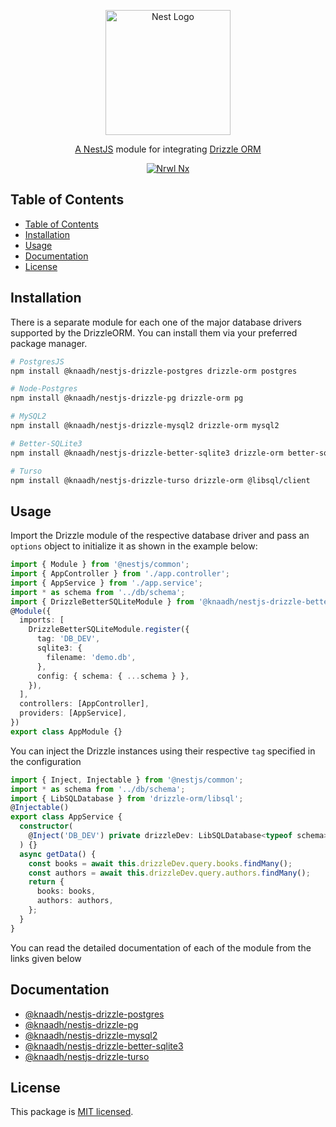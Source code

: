 <p align="center">
  <a href="https://nestjs.com/" target="blank"><img src="https://nestjs.com/img/logo.svg" width="200" alt="Nest Logo" /></a>
</p>

<p align="center">
 <a href="https://nestjs.com/" target="blank">A NestJS</a> module for integrating <a href="https://orm.drizzle.team" target="blank">Drizzle ORM
</p>

<p align="center">
  <a href="https://nx.dev/" target="blank"><img src="https://img.shields.io/badge/built%20with-Nx-orange?style=for-the-badge" alt="Nrwl Nx" /></a>
</p>

## Table of Contents

- [Table of Contents](#table-of-contents)
- [Installation](#installation)
- [Usage](#usage)
- [Documentation](#documentation)
- [License](#license)

## Installation

There is a separate module for each one of the major database drivers supported by the DrizzleORM. You can install them via your preferred package manager.

```bash
# PostgresJS
npm install @knaadh/nestjs-drizzle-postgres drizzle-orm postgres

# Node-Postgres
npm install @knaadh/nestjs-drizzle-pg drizzle-orm pg

# MySQL2
npm install @knaadh/nestjs-drizzle-mysql2 drizzle-orm mysql2

# Better-SQLite3
npm install @knaadh/nestjs-drizzle-better-sqlite3 drizzle-orm better-sqlite3

# Turso
npm install @knaadh/nestjs-drizzle-turso drizzle-orm @libsql/client
```

## Usage

Import the Drizzle module of the respective database driver and pass an `options` object to initialize it as shown in the example below:

```typescript
import { Module } from '@nestjs/common';
import { AppController } from './app.controller';
import { AppService } from './app.service';
import * as schema from '../db/schema';
import { DrizzleBetterSQLiteModule } from '@knaadh/nestjs-drizzle-better-sqlite3';
@Module({
  imports: [
    DrizzleBetterSQLiteModule.register({
      tag: 'DB_DEV',
      sqlite3: {
        filename: 'demo.db',
      },
      config: { schema: { ...schema } },
    }),
  ],
  controllers: [AppController],
  providers: [AppService],
})
export class AppModule {}
```

You can inject the Drizzle instances using their respective `tag` specified in the configuration

```typescript
import { Inject, Injectable } from '@nestjs/common';
import * as schema from '../db/schema';
import { LibSQLDatabase } from 'drizzle-orm/libsql';
@Injectable()
export class AppService {
  constructor(
    @Inject('DB_DEV') private drizzleDev: LibSQLDatabase<typeof schema>
  ) {}
  async getData() {
    const books = await this.drizzleDev.query.books.findMany();
    const authors = await this.drizzleDev.query.authors.findMany();
    return {
      books: books,
      authors: authors,
    };
  }
}
```
You can read the detailed documentation of each of the module from the links given below
## Documentation

- [@knaadh/nestjs-drizzle-postgres](https://github.com/knaadh/nestjs-drizzle/blob/main/packages/postgres-js/README.md)
- [@knaadh/nestjs-drizzle-pg](https://github.com/knaadh/nestjs-drizzle/blob/main/packages/node-postgres/README.md)
- [@knaadh/nestjs-drizzle-mysql2](https://github.com/knaadh/nestjs-drizzle/blob/main/packages/mysql2/README.md)
- [@knaadh/nestjs-drizzle-better-sqlite3](https://github.com/knaadh/nestjs-drizzle/blob/main/packages/better-sqlite3/README.md)
- [@knaadh/nestjs-drizzle-turso](https://github.com/knaadh/nestjs-drizzle/blob/main/packages/turso/README.md)

## License

This package is [MIT licensed](LICENSE).
